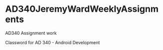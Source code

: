 # AD340JeremyWardWeeklyAssignments
 AD340 Assignment work

Classword for AD 340 - Android Development

